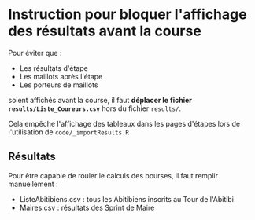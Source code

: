# Instruction pour bloquer l'affichage des résultats avant la course

Pour éviter que :

- Les résultats d'étape
- Les maillots après l'étape
- Les porteurs de maillots

soient affichés avant la course, il faut **déplacer le fichier `results/Liste_Coureurs.csv`** hors du fichier `results/`.

Cela empêche l'affichage des tableaux dans les pages d'étapes lors de l'utilisation de `code/_importResults.R`


## Résultats

Pour être capable de rouler le calculs des bourses, il faut remplir manuellement :

- ListeAbitibiens.csv : tous les Abitibiens inscrits au Tour de l'Abitibi 
- Maires.csv : résultats des Sprint de Maire
